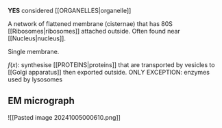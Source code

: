 **YES** considered [[ORGANELLES|organelle]]  

A network of flattened membrane (cisternae) that has 80S [[Ribosomes|ribosomes]] attached outside. Often found near [[Nucleus|nucleus]].  

Single membrane.  

$f(x)$: synthesise [[PROTEINS|proteins]] that are transported by vesicles to [[Golgi apparatus]] then exported outside. ONLY EXCEPTION: enzymes used by lysosomes
## EM micrograph
![[Pasted image 20241005000610.png]]